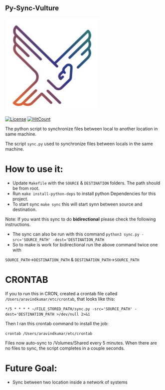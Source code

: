 ## Py-Sync-Vulture
<img src="py-sync-vulture-small.png" style="display:center" width="300" height="300" />

[![License](https://img.shields.io/github/license/donofden/py-sync-vulture.svg)](https://opensource.org/licenses/MIT) [![HitCount](http://hits.dwyl.io/donofden/py-sync-vulture.svg)](http://hits.dwyl.io/donofden/py-sync-vulture)

The python script to synchronize files between local to another location in same machine.

The script `sync.py` used to synchronize files between locals in the same machine.

# How to use it:

- Update `Makefile` with the `SOURCE` & `DESTINATION` folders. The path should be from root.
- Run `make install-python-deps` to install python Dependencies for this project.
- To start sync `make sync` this will start synn between source and destination.

Note: If you want this sync to do **bidirectional** please check the following instructions.

- The sync can also be run with this command `python3 sync.py -src='SOURCE_PATH' -dest='DESTINATION_PATH`
- So to make is work for bidirectional run the above command twice one with 

`SOURCE_PATH`->`DESTINATION_PATH` 
& 
`DESTINATION_PATH`->`SOURCE_PATH`

# CRONTAB

If you to run this in CRON, created a crontab file called `/Users/aravindkumar/etc/crontab`, that looks like this:

`*/5 * * * * ~/FILE_STORED_PATH/sync.py -src='SOURCE_PATH' -dest='DESTINATION_PATH >/dev/null 2>&1`

Then I ran this crontab command to install the job:

`crontab /Users/aravindkumar/etc/crontab`

Files now auto-sync to /Volumes/Shared every 5 minutes. When there are no files to sync, the script completes in a couple seconds.

# Future Goal:

- Sync between two location inside a network of systems